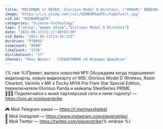 ```yaml
---
title: "МУСОРЩИК от RAZER, Glorious Model D Wireless, \"НОВАЯ\" ВИДЕОКАРТА MSI и КЛАВИАТУРА VARMILO x Ducky!"
image: "https:\/\/i.ytimg.com\/vi\/NZHBdMSqdTk\/hqdefault.jpg"
vid_id: "NZHBdMSqdTk"
categories: "Science-Technology"
tags: ["обзор","видео обзор","Glorious Model D Wireless"]
date: "2021-06-13T21:17:48+03:00"
vid_date: "2021-06-13T13:36:22Z"
duration: "PT8M5S"
viewcount: "8500"
likeCount: "1236"
dislikeCount: "17"
channel: "Макс Шелест - СУБЪЕКТИВНО об Игровых Девайсах"
---
```

{% raw %}Привет, выпуск новостей №1! Обсуждаем когда подешевеют видеокарты, новую видеокарту от MSI, Glorious Model D Wireless, Razer Clearbot, Varmilo x MK x Ducky MIYA Pro Flare Star Special Edition, переключатели Glorious Panda и кейкапы SteelSeries PRIME.<br />🤟🤟🤟 Подключайся к моей партнерской сети и пили годноту! — <a rel="nofollow" target="blank" href="https://join.air.io/playerstrike">https://join.air.io/playerstrike</a> <br /><br />🎮 Мой Telegram канал — <a rel="nofollow" target="blank" href="https://t.me/maxshelest">https://t.me/maxshelest</a><br />📸 Мой Instagram — <a rel="nofollow" target="blank" href="https://www.instagram.com/playerstrike/">https://www.instagram.com/playerstrike/</a><br />🐤 Мой Twitter — <a rel="nofollow" target="blank" href="https://twitter.com/playerstrike">https://twitter.com/playerstrike</a>{% endraw %}
